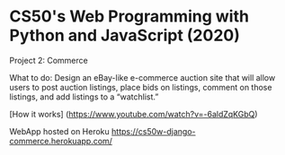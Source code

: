 # CS50's Web Programming with Python and JavaScript (2020)

Project 2: Commerce

What to do: Design an eBay-like e-commerce auction site that will allow users to post auction listings, place bids on listings, comment on those listings, and add listings to a “watchlist.”

[How it works] (https://www.youtube.com/watch?v=-6aldZqKGbQ)

WebApp hosted on Heroku https://cs50w-django-commerce.herokuapp.com/
